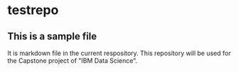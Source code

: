 # testrepo
## This is a sample file 

It is markdown file in the current respository. This repository will be used for the Capstone project of "IBM Data Science".
